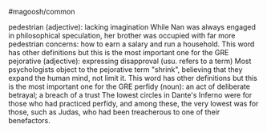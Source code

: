 #magoosh/common

pedestrian (adjective): lacking imagination 
While Nan was always engaged in philosophical speculation, her brother was occupied with far more 
pedestrian concerns: how to earn a salary and run a household. 
This word has other definitions but this is the most important one for the GRE 
pejorative (adjective): expressing disapproval (usu. refers to a term) 
Most psychologists object to the pejorative term "shrink", believing that they expand the human mind, 
not limit it. 
This word has other definitions but this is the most important one for the GRE 
perfidy (noun): an act of deliberate betrayal; a breach of a trust 
The lowest circles in Dante's Inferno were for those who had practiced perfidy, and among these, the 
very lowest was for those, such as Judas, who had been treacherous to one of their benefactors. 
